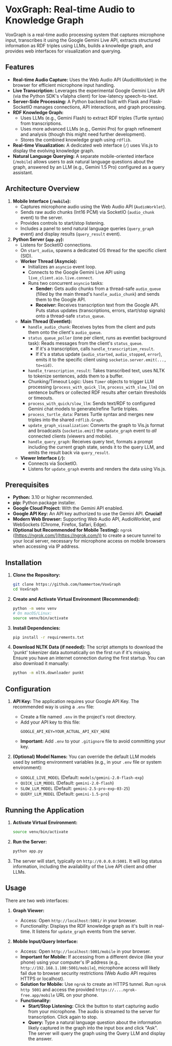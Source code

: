 # VoxGraph: Real-time Audio to Knowledge Graph

VoxGraph is a real-time audio processing system that captures microphone input, transcribes it using the Google Gemini Live API, extracts structured information as RDF triples using LLMs, builds a knowledge graph, and provides web interfaces for visualization and querying.

## Features

*   **Real-time Audio Capture:** Uses the Web Audio API (AudioWorklet) in the browser for efficient microphone input handling.
*   **Live Transcription:** Leverages the experimental Google Gemini Live API (via the Python SDK's v1alpha client) for low-latency speech-to-text.
*   **Server-Side Processing:** A Python backend built with Flask and Flask-SocketIO manages connections, API interactions, and graph processing.
*   **RDF Knowledge Graph:**
    *   Uses LLMs (e.g., Gemini Flash) to extract RDF triples (Turtle syntax) from transcriptions.
    *   Uses more advanced LLMs (e.g., Gemini Pro) for graph refinement and analysis (though this might need further development).
    *   Stores the combined knowledge graph using `rdflib`.
*   **Real-time Visualization:** A dedicated web interface (`/`) uses Vis.js to display the evolving knowledge graph.
*   **Natural Language Querying:** A separate mobile-oriented interface (`/mobile`) allows users to ask natural language questions about the graph, answered by an LLM (e.g., Gemini 1.5 Pro) configured as a query assistant.


## Architecture Overview

1.  **Mobile Interface (`/mobile`):**
    *   Captures microphone audio using the Web Audio API (`AudioWorklet`).
    *   Sends raw audio chunks (Int16 PCM) via SocketIO (`audio_chunk` event) to the server.
    *   Provides controls to start/stop listening.
    *   Includes a panel to send natural language queries (`query_graph` event) and display results (`query_result` event).
2.  **Python Server (`app.py`):**
    *   Listens for SocketIO connections.
    *   On `start_audio`, spawns a dedicated OS thread for the specific client (SID).
    *   **Worker Thread (Asyncio):**
        *   Initializes an `asyncio` event loop.
        *   Connects to the Google Gemini Live API using `live_client.aio.live.connect`.
        *   Runs two concurrent `asyncio` tasks:
            *   **Sender:** Gets audio chunks from a thread-safe `audio_queue` (filled by the main thread's `handle_audio_chunk`) and sends them to the Google API.
            *   **Receiver:** Receives transcription text from the Google API. Puts status updates (transcriptions, errors, start/stop signals) onto a thread-safe `status_queue`.
    *   **Main Thread (Eventlet):**
        *   `handle_audio_chunk`: Receives bytes from the client and puts them onto the client's `audio_queue`.
        *   `status_queue_poller` (one per client, runs as eventlet background task): Reads messages from the client's `status_queue`.
            *   If it's a transcription, calls `handle_transcription_result`.
            *   If it's a status update (`audio_started`, `audio_stopped`, `error`), emits it to the specific client using `socketio.server.emit(..., to=sid)`.
        *   `handle_transcription_result`: Takes transcribed text, uses NLTK to tokenize sentences, adds them to a buffer.
        *   Chunking/Timeout Logic: Uses `Timer` objects to trigger LLM processing (`process_with_quick_llm`, `process_with_slow_llm`) on sentence buffers or collected RDF results after certain thresholds or timeouts.
        *   `process_with_quick/slow_llm`: Sends text/RDF to configured Gemini chat models to generate/refine Turtle triples.
        *   `process_turtle_data`: Parses Turtle syntax and merges new triples into the shared `rdflib.Graph`.
        *   `update_graph_visualization`: Converts the graph to Vis.js format and broadcasts (`socketio.emit`) the `update_graph` event to *all* connected clients (viewers and mobile).
        *   `handle_query_graph`: Receives query text, formats a prompt including the current graph state, sends it to the query LLM, and emits the result back via `query_result`.
    *   **Viewer Interface (`/`):**
        *   Connects via SocketIO.
        *   Listens for `update_graph` events and renders the data using Vis.js.

## Prerequisites

*   **Python:** 3.10 or higher recommended.
*   **pip:** Python package installer.
*   **Google Cloud Project:** With the Gemini API enabled.
*   **Google API Key:** An API key authorized to use the Gemini API. **Crucial!**
*   **Modern Web Browser:** Supporting Web Audio API, AudioWorklet, and WebSockets (Chrome, Firefox, Safari, Edge).
*   **(Optional but Recommended for Mobile Testing):** `ngrok` ([https://ngrok.com/](https://ngrok.com/)) to create a secure tunnel to your local server, necessary for microphone access on mobile browsers when accessing via IP address.

## Installation

1.  **Clone the Repository:**
    ```bash
    git clone https://github.com/hammertoe/VoxGraph
    cd VoxGraph
    ```

2.  **Create and Activate Virtual Environment (Recommended):**
    ```bash
    python -m venv venv
    # On macOS/Linux:
    source venv/bin/activate
    ```

3.  **Install Dependencies:**
    ```bash
    pip install -r requirements.txt
    ```

4.  **Download NLTK Data (if needed):** The script attempts to download the 'punkt' tokenizer data automatically on the first run if it's missing. Ensure you have an internet connection during the first startup. You can also download it manually:
    ```bash
    python -m nltk.downloader punkt
    ```

## Configuration

1.  **API Key:** The application requires your Google API Key. The recommended way is using a `.env` file:
    *   Create a file named `.env` in the project's root directory.
    *   Add your API key to this file:
        ```dotenv
        GOOGLE_API_KEY=YOUR_ACTUAL_API_KEY_HERE
        ```
    *   **Important:** Add `.env` to your `.gitignore` file to avoid committing your key.

2.  **(Optional) Model Names:** You can override the default LLM models used by setting environment variables (e.g., in your `.env` file or system environment):
    *   `GOOGLE_LIVE_MODEL` (Default: `models/gemini-2.0-flash-exp`)
    *   `QUICK_LLM_MODEL` (Default: `gemini-2.0-flash`)
    *   `SLOW_LLM_MODEL` (Default: `gemini-2.5-pro-exp-03-25`)
    *   `QUERY_LLM_MODEL` (Default: `gemini-1.5-pro`)

## Running the Application

1.  **Activate Virtual Environment:**
    ```bash
    source venv/bin/activate 
    ```
2.  **Run the Server:**
    ```bash
    python app.py
    ```
3.  The server will start, typically on `http://0.0.0.0:5001`. It will log status information, including the availability of the Live API client and other LLMs.

## Usage

There are two web interfaces:

1.  **Graph Viewer:**
    *   Access: Open `http://localhost:5001/` in your browser.
    *   Functionality: Displays the RDF knowledge graph as it's built in real-time. It listens for `update_graph` events from the server.

2.  **Mobile Input/Query Interface:**
    *   Access: Open `http://localhost:5001/mobile` in your browser.
    *   **Important for Mobile:** If accessing from a different device (like your phone) using your computer's IP address (e.g., `http://192.168.1.100:5001/mobile`), microphone access will likely fail due to browser security restrictions (Web Audio API requires HTTPS or localhost).
    *   **Solution for Mobile:** Use `ngrok` to create an HTTPS tunnel. Run `ngrok http 5001` and access the provided `https://....ngrok-free.app/mobile` URL on your phone.
    *   **Functionality:**
        *   **Start/Stop Listening:** Click the button to start capturing audio from your microphone. The audio is streamed to the server for transcription. Click again to stop.
        *   **Query:** Type a natural language question about the information likely captured in the graph into the input box and click "Ask". The server will query the graph using the Query LLM and display the answer.


